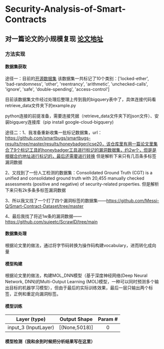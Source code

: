 # Security-Analysis-of-Smart-Contracts
## 对一篇论文的小规模复现 [论文地址](https://www.ndss-symposium.org/ndss-paper/smarter-contracts-detecting-vulnerabilities-in-smart-contracts-with-deep-transfer-learning/ "悬停显示")
### 方法实现
#### 数据集获取 
途径一：目前的[开源数据集](https://github.com/mwritescode/smart-contracts-vulnerabilities?tab=readme-ov-file/ "悬停显示")
该数据集一共标记了10个类别：['locked-ether', 'bad-randomness', 'other', 'reentrancy', 'arithmetic', 'unchecked-calls', 'ignore', 'safe', 'double-spending', 'access-control']

目前该数据集文件经过处理后整理上传到我的bigquery表中了，具体连接代码看retrieve_data文件夹下的example.py 

python连接的前提准备，需要连接凭据（retrieve_data文件夹下的json文件）、安装bigquery连接库（pip install google-cloud-bigquery) 

途径二：1、我准备重新收集一批标记数据集，url：https://github.com/smartbugs/smartbugs-results/tree/master/results/honeybadger/icse20，该仓库里有用一篇论文里集合了9个标记工具的honeybadger工具进行标记的漏洞数据集，约2w个，但是是根据合约地址进行标记的，最后还需要进行转换
但是解析下来只有几百条多标签漏洞数据

2、又找到了一份人工检测的数据集：Consolidated Ground Truth (CGT) is a unified and consolidated ground truth with 20,455 manually checked assessments (positive and negative) of security-related properties.
但是解析下来只有2k多条多标签漏洞数据

3、所以我又找了一个打了四个漏洞标签的数据集——https://github.com/Messi-Q/Smart-Contract-Dataset/tree/master

4、最后我找了将近1w条的漏洞数据——https://github.com/sujeetc/ScrawlD/tree/main

#### 数据集处理  
根据论文里的做法，通过将字节码转换为操作码构建vocabulary，进而转化成向量
#### 模型构建    
根据论文里的做法，构建MOL_DNN模型（基于深度神经网络(Deep Neural Network, DNN)的Multi-Output Learning (MOL)模型，一种可以同时预测多个输出目标的机器学习模型），但由于最后的实际训练效果，最后一层只输出两个标签，正例和重定向漏洞标签。
#### 模型训练  
| Layer (type) | Output Shape | Param # |  
| :----: | :----: | :----: |  
| input_3 (InputLayer) | [(None,5018)] | 0 |  
#### 模型检测（我和余到时候把分析结果写在这里）








